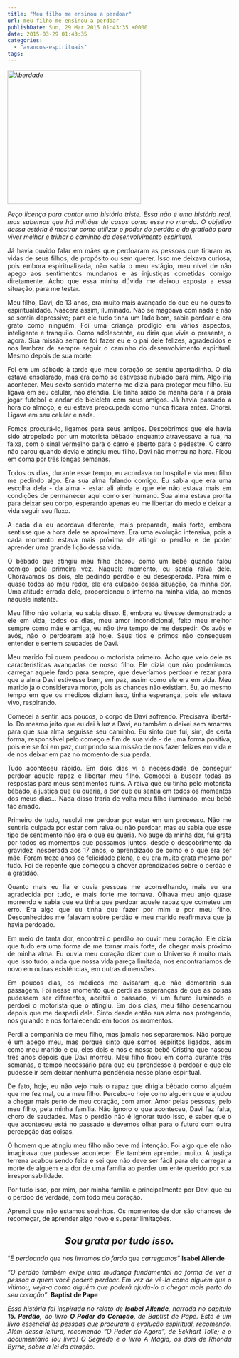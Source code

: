 ```yaml
---
title: "Meu filho me ensinou a perdoar"
url: meu-filho-me-ensinou-a-perdoar
publishDate: Sun, 29 Mar 2015 01:43:35 +0000
date: 2015-03-29 01:43:35
categories: 
  - "avancos-espirituais"
tags: 
---
```

<p style="text-align: justify;"><em><img class="alignleft wp-image-1892 size-medium" src="http://www.gabi.blog.br/wp-content/uploads/2015/03/liberdade-300x300.jpg" alt="liberdade" width="300" height="300" /></em></p>
<p style="text-align: justify;"><em>Peço licença para contar uma história triste. Essa não é uma história real, mas sabemos que há milhões de casos como esse no mundo. O objetivo dessa estória é mostrar como utilizar o poder do perdão e da gratidão para viver melhor e trilhar o caminho do desenvolvimento espiritual.   </em></p>
<p style="text-align: justify;">Já havia ouvido falar em mães que perdoaram as pessoas que tiraram as vidas de seus filhos, de propósito ou sem querer. Isso me deixava curiosa, pois embora espiritualizada, não sabia o meu estágio, meu nível de não apego aos sentimentos mundanos e às injustiças cometidas comigo diretamente. Acho que essa minha dúvida me deixou exposta a essa situação, para me testar.</p>
<p style="text-align: justify;">Meu filho, Davi, de 13 anos, era muito mais avançado do que eu no quesito espiritualidade. Nascera assim, iluminado. Não se magoava com nada e não se sentia depressivo; para ele tudo tinha um lado bom, sabia perdoar e era grato como ninguém. Foi uma criança prodígio em vários aspectos, inteligente e tranquilo. Como adolescente, eu diria que vivia o presente, o agora. Sua missão sempre foi fazer eu e o pai dele felizes, agradecidos e nos lembrar de sempre seguir o caminho do desenvolvimento espiritual. Mesmo depois de sua morte.</p>
<p style="text-align: justify;">Foi em um sábado à tarde que meu coração se sentiu apertadinho. O dia estava ensolarado, mas era como se estivesse nublado para mim. Algo iria acontecer. Meu sexto sentido materno me dizia para proteger meu filho. Eu ligava em seu celular, não atendia. Ele tinha saído de manhã para ir à praia jogar futebol e andar de bicicleta com seus amigos. Já havia passado a hora do almoço, e eu estava preocupada como nunca ficara antes. Chorei. Ligava em seu celular e nada.</p>
<p style="text-align: justify;">Fomos procurá-lo, ligamos para seus amigos. Descobrimos que ele havia sido atropelado por um motorista bêbado enquanto atravessava a rua, na faixa, com o sinal vermelho para o carro e aberto para o pedestre. O carro não parou quando devia e atingiu meu filho. Davi não morreu na hora. Ficou em coma por três longas semanas.</p>
<p style="text-align: justify;">Todos os dias, durante esse tempo, eu acordava no hospital e via meu filho me pedindo algo. Era sua alma falando comigo. Eu sabia que era uma escolha dela - da alma - estar ali ainda e que ele não estava mais em condições de permanecer aqui como ser humano. Sua alma estava pronta para deixar seu corpo, esperando apenas eu me libertar do medo e deixar a vida seguir seu fluxo.</p>
<p style="text-align: justify;">A cada dia eu acordava diferente, mais preparada, mais forte, embora sentisse que a hora dele se aproximava. Era uma evolução intensiva, pois a cada momento estava mais próxima de atingir o perdão e de poder aprender uma grande lição dessa vida.</p>
<p style="text-align: justify;">O bêbado que atingiu meu filho chorou como um bebê quando falou comigo pela primeira vez. Naquele momento, eu sentia raiva dele. Chorávamos os dois, ele pedindo perdão e eu desesperada. Para mim e quase todos ao meu redor, ele era culpado dessa situação, da minha dor. Uma atitude errada dele, proporcionou o inferno na minha vida, ao menos naquele instante.</p>
<p style="text-align: justify;">Meu filho não voltaria, eu sabia disso. E, embora eu tivesse demonstrado a ele em vida, todos os dias, meu amor incondicional, feito meu melhor sempre como mãe e amiga, eu não tive tempo de me despedir. Os avôs e avós, não o perdoaram até hoje. Seus tios e primos não conseguem entender e sentem saudades de Davi.</p>
<p style="text-align: justify;">Meu marido foi quem perdoou o motorista primeiro. Acho que veio dele as características avançadas de nosso filho. Ele dizia que não poderíamos carregar aquele fardo para sempre, que deveríamos perdoar e rezar para que a alma Davi estivesse bem, em paz, assim como ele era em vida. Meu marido já o considerava morto, pois as chances não existiam. Eu, ao mesmo tempo em que os médicos diziam isso, tinha esperança, pois ele estava vivo, respirando.</p>
<p style="text-align: justify;">Comecei a sentir, aos poucos, o corpo de Davi sofrendo. Precisava libertá-lo. Do mesmo jeito que eu dei à luz a Davi, eu também o deixei sem amarras para que sua alma seguisse seu caminho. Eu sinto que fui, sim, de certa forma, responsável pelo começo e fim de sua vida - de uma forma positiva, pois ele se foi em paz, cumprindo sua missão de nos fazer felizes em vida e de nos deixar em paz no momento de sua perda.</p>
<p style="text-align: justify;">Tudo aconteceu rápido. Em dois dias vi a necessidade de conseguir perdoar aquele rapaz e libertar meu filho. Comecei a buscar todas as respostas para meus sentimentos ruins. A raiva que eu tinha pelo motorista bêbado, a justiça que eu queria, a dor que eu sentia em todos os momentos dos meus dias... Nada disso traria de volta meu filho iluminado, meu bebê tão amado.</p>
<p style="text-align: justify;">Primeiro de tudo, resolvi me perdoar por estar em um processo. Não me sentiria culpada por estar com raiva ou não perdoar, mas eu sabia que esse tipo de sentimento não era o que eu queria. No auge da minha dor, fui grata por todos os momentos que passamos juntos, desde o descobrimento da gravidez inesperada aos 17 anos, o aprendizado de como e o quê era ser mãe. Foram treze anos de felicidade plena, e eu era muito grata mesmo por tudo. Foi de repente que começou a chover aprendizados sobre o perdão e a gratidão.</p>
<p style="text-align: justify;">Quanto mais eu lia e ouvia pessoas me aconselhando, mais eu era agradecida por tudo, e mais forte me tornava. Olhava meu anjo quase morrendo e sabia que eu tinha que perdoar aquele rapaz que cometeu um erro. Era algo que eu tinha que fazer por mim e por meu filho. Desconhecidos me falavam sobre perdão e meu marido reafirmava que já havia perdoado.</p>
<p style="text-align: justify;">Em meio de tanta dor, encontrei o perdão ao ouvir meu coração. Ele dizia que tudo era uma forma de me tornar mais forte, de chegar mais próximo de minha alma. Eu ouvia meu coração dizer que o Universo é muito mais que isso tudo, ainda que nossa vida pareça limitada, nos encontraríamos de novo em outras existências, em outras dimensões.</p>
<p style="text-align: justify;">Em poucos dias, os médicos me avisaram que não demoraria sua passagem. Foi nesse momento que perdi as esperanças de que as coisas pudessem ser diferentes, aceitei o passado, vi um futuro iluminado e perdoei o motorista que o atingiu. Em dois dias, meu filho desencarnou depois que me despedi dele. Sinto desde então sua alma nos protegendo, nos guiando e nos fortalecendo em todos os momentos.</p>
<p style="text-align: justify;">Perdi a companhia de meu filho, mas jamais nos separaremos. Não porque é um apego meu, mas porque sinto que somos espíritos ligados, assim como meu marido e eu, eles dois e nós e nossa bebê Cristina que nasceu três anos depois que Davi morreu. Meu filho ficou em coma durante três semanas, o tempo necessário para que eu aprendesse a perdoar e que ele pudesse ir sem deixar nenhuma pendência nesse plano espiritual.</p>
<p style="text-align: justify;">De fato, hoje, eu não vejo mais o rapaz que dirigia bêbado como alguém que me fez mal, ou a meu filho. Percebo-o hoje como alguém que e ajudou a chegar mais perto de meu coração, com amor. Amor pelas pessoas, pelo meu filho, pela minha família. Não ignoro o que aconteceu, Davi faz falta, choro de saudades. Mas o perdão não é ignorar tudo isso, é saber que o que aconteceu está no passado e devemos olhar para o futuro com outra percepção das coisas.</p>
<p style="text-align: justify;">O homem que atingiu meu filho não teve má intenção. Foi algo que ele não imaginava que pudesse acontecer. Ele também aprendeu muito. A justiça terrena acabou sendo feita e sei que não deve ser fácil para ele carregar a morte de alguém e a dor de uma família ao perder um ente querido por sua irresponsabilidade.</p>
<p style="text-align: justify;">Por tudo isso, por mim, por minha família e principalmente por Davi que eu o perdoo de verdade, com todo meu coração.</p>
<p style="text-align: justify;">Aprendi que não estamos sozinhos. Os momentos de dor são chances de recomeçar, de aprender algo novo e superar limitações.</p>

<h2 style="text-align: center;"><em><strong>Sou grata por tudo isso.</strong></em></h2>
<p style="text-align: justify;">“<em>É perdoando que nos livramos do fardo que carregamos</em>” <strong>Isabel Allende</strong></p>
<p style="text-align: justify;"><em>“O perdão também exige uma mudança fundamental na forma de ver a pessoa a quem você poderá perdoar. Em vez de vê-la como alguém que o vitimou, veja-a como alguém que poderá ajudá-lo a chegar mais perto do seu coração”</em>. <strong>Baptist de Pape</strong></p>
<p style="text-align: justify;"><em>Essa história foi inspirada no relato de <strong>Isabel Allende</strong>, narrada no capítulo <strong>15. Perdão,</strong> do livro <strong>O Poder do Coração, </strong>de Baptist de Pape. Este é um livro essencial às pessoas que procuram a evolução espiritual, recomendo. Além dessa leitura, recomendo “O Poder do Agora”, de Eckhart Tolle; e o documentário (ou livro) O Segredo e o livro A Magia, os dois de Rhonda Byrne, sobre a lei da atração.</em></p>
